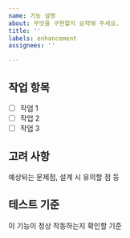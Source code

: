 ```yaml
---
name: 기능 설명
about: 무엇을 구현할지 요약해 주세요.
title: ''
labels: enhancement
assignees: ''

---
```


## 작업 항목
- [ ] 작업 1
- [ ] 작업 2
- [ ] 작업 3

## 고려 사항
예상되는 문제점, 설계 시 유의할 점 등

## 테스트 기준
이 기능이 정상 작동하는지 확인할 기준
